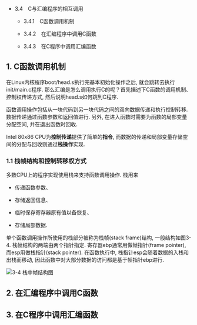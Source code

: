- 3.4　C与汇编程序的相互调用
    
    - 3.4.1　C函数调用机制

    - 3.4.2　在汇编程序中调用C函数

    - 3.4.3　在C程序中调用汇编函数


## 1. C函数调用机制

在Linux内核程序boot/head.s执行完基本初始化操作之后, 就会跳转去执行init/main.c程序. 那么汇编是怎么调用执行C的呢？首先描述下C函数的调用机制、控制权传递方式, 然后说明head.s如何跳到C程序. 

函数调用操作包括从一块代码到另一块代码之间的双向数据传递和执行控制转移. 数据传递通过函数参数和返回值进行. 另外, 在进入函数时需要为函数的局部变量分配空间, 并在退出函数时回收. 

Intel 80x86 CPU为**控制传递**提供了简单的**指令**, 而数据的传递和局部变量存储空间的分配与回收则通过**栈操作**实现. 

### 1.1 栈帧结构和控制转移权方式

多数CPU上的程序实现使用栈来支持函数调用操作. 栈用来

- 传递函数参数、

- 存储返回信息、

- 临时保存寄存器原有值以备恢复、

- 存储局部数据.  

单个函数调用操作所使用的栈部分被称为栈帧(stack frame)结构, 一般结构如图3-4. 栈帧结构的两端由两个指针指定. 寄存器ebp通常用做帧指针(frame pointer), 而esp用做栈指针(stack pointer). 在函数执行中, 栈指针esp会随着数据的入栈和出栈而移动, 因此函数中对大部分数据的访问都是基于帧指针ebp进行. 

![3-4 栈中帧结构图](images/4.png)



## 2. 在汇编程序中调用C函数

## 3. 在C程序中调用汇编函数